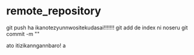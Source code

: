 # remote_repository

git push ha ikanotezyunnwositekudasai!!!!!!!
  git add de index ni noseru
  git commit -m ""

ato itizikanngannbaro!
a
